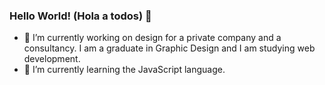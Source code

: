 ### Hello World! (Hola a todos) 👋

<!--
**msvillalba/msvillalba** is a ✨ _special_ ✨ repository because its `README.md` (this file) appears on your GitHub profile. -->

- 🔭 I’m currently working on design for a private company and a consultancy. I am a graduate in Graphic Design and I am studying web development.
- 🌱 I’m currently learning the JavaScript language.


